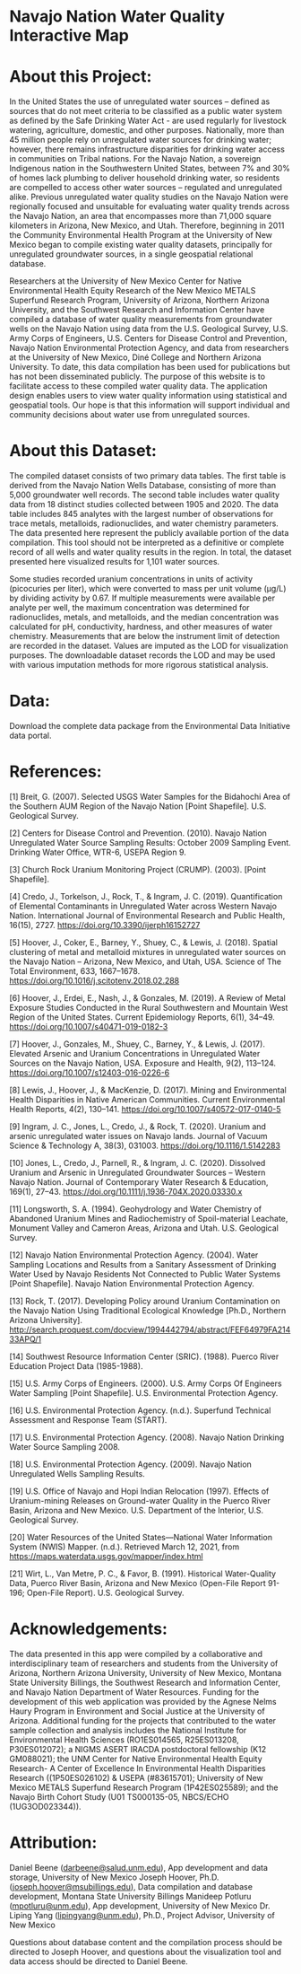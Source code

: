 # Navajo Nation Water Quality Interactive Map

# About this Project:
In the United States the use of unregulated water sources – defined as sources that do not meet criteria to be classified as a public water system as defined by the Safe Drinking Water Act - are used regularly for livestock watering, agriculture, domestic, and other purposes. Nationally, more than 45 million people rely on unregulated water sources for drinking water; however, there remains infrastructure disparities for drinking water access in communities on Tribal nations. For the Navajo Nation, a sovereign Indigenous nation in the Southwestern United States, between 7% and 30% of homes lack plumbing to deliver household drinking water, so residents are compelled to access other water sources – regulated and unregulated alike. Previous unregulated water quality studies on the Navajo Nation were regionally focused and unsuitable for evaluating water quality trends across the Navajo Nation, an area that encompasses more than 71,000 square kilometers in Arizona, New Mexico, and Utah. Therefore, beginning in 2011 the Community Environmental Health Program at the University of New Mexico began to compile existing water quality datasets, principally for unregulated groundwater sources, in a single geospatial relational database.

Researchers at the University of New Mexico Center for Native Environmental Health Equity Research of the New Mexico METALS Superfund Research Program, University of Arizona, Northern Arizona University, and the Southwest Research and Information Center have compiled a database of water quality measurements from groundwater wells on the Navajo Nation using data from the U.S. Geological Survey, U.S. Army Corps of Engineers, U.S. Centers for Disease Control and Prevention, Navajo Nation Environmental Protection Agency, and data from researchers at the University of New Mexico, Diné College and Northern Arizona University. To date, this data compilation has been used for publications but has not been disseminated publicly. The purpose of this website is to facilitate access to these compiled water quality data. The application design enables users to view water quality information using statistical and geospatial tools. Our hope is that this information will support individual and community decisions about water use from unregulated sources.

# About this Dataset:
The compiled dataset consists of two primary data tables. The first table is derived from the Navajo Nation Wells Database, consisting of more than 5,000 groundwater well records. The second table includes water quality data from 18 distinct studies collected between 1905 and 2020. The data table includes 845 analytes with the largest number of observations for trace metals, metalloids, radionuclides, and water chemistry parameters. The data presented here represent the publicly available portion of the data compilation. This tool should not be interpreted as a definitive or complete record of all wells and water quality results in the region. In total, the dataset presented here visualized results for 1,101 water sources.

Some studies recorded uranium concentrations in units of activity (picocuries per liter), which were converted to mass per unit volume (μg/L) by dividing activity by 0.67. If multiple measurements were available per analyte per well, the maximum concentration was determined for radionuclides, metals, and metalloids, and the median concentration was calculated for pH, conductivity, hardness, and other measures of water chemistry. Measurements that are below the instrument limit of detection are recorded in the dataset. Values are imputed as the LOD for visualization purposes. The downloadable dataset records the LOD and may be used with various imputation methods for more rigorous statistical analysis.

# Data:
Download the complete data package from the Environmental Data Initiative data portal.

# References:
[1] Breit, G. (2007). Selected USGS Water Samples for the Bidahochi Area of the Southern AUM Region of the Navajo Nation [Point Shapefile]. U.S. Geological Survey.

[2] Centers for Disease Control and Prevention. (2010). Navajo Nation Unregulated Water Source Sampling Results: October 2009 Sampling Event. Drinking Water Office, WTR-6, USEPA Region 9.

[3] Church Rock Uranium Monitoring Project (CRUMP). (2003). [Point Shapefile].

[4] Credo, J., Torkelson, J., Rock, T., & Ingram, J. C. (2019). Quantification of Elemental Contaminants in Unregulated Water across Western Navajo Nation. International Journal of Environmental Research and Public Health, 16(15), 2727. https://doi.org/10.3390/ijerph16152727

[5] Hoover, J., Coker, E., Barney, Y., Shuey, C., & Lewis, J. (2018). Spatial clustering of metal and metalloid mixtures in unregulated water sources on the Navajo Nation – Arizona, New Mexico, and Utah, USA. Science of The Total Environment, 633, 1667–1678. https://doi.org/10.1016/j.scitotenv.2018.02.288

[6] Hoover, J., Erdei, E., Nash, J., & Gonzales, M. (2019). A Review of Metal Exposure Studies Conducted in the Rural Southwestern and Mountain West Region of the United States. Current Epidemiology Reports, 6(1), 34–49. https://doi.org/10.1007/s40471-019-0182-3

[7] Hoover, J., Gonzales, M., Shuey, C., Barney, Y., & Lewis, J. (2017). Elevated Arsenic and Uranium Concentrations in Unregulated Water Sources on the Navajo Nation, USA. Exposure and Health, 9(2), 113–124. https://doi.org/10.1007/s12403-016-0226-6

[8] Lewis, J., Hoover, J., & MacKenzie, D. (2017). Mining and Environmental Health Disparities in Native American Communities. Current Environmental Health Reports, 4(2), 130–141. https://doi.org/10.1007/s40572-017-0140-5

[9] Ingram, J. C., Jones, L., Credo, J., & Rock, T. (2020). Uranium and arsenic unregulated water issues on Navajo lands. Journal of Vacuum Science & Technology A, 38(3), 031003. https://doi.org/10.1116/1.5142283

[10] Jones, L., Credo, J., Parnell, R., & Ingram, J. C. (2020). Dissolved Uranium and Arsenic in Unregulated Groundwater Sources – Western Navajo Nation. Journal of Contemporary Water Research & Education, 169(1), 27–43. https://doi.org/10.1111/j.1936-704X.2020.03330.x

[11] Longsworth, S. A. (1994). Geohydrology and Water Chemistry of Abandoned Uranium Mines and Radiochemistry of Spoil-material Leachate, Monument Valley and Cameron Areas, Arizona and Utah. U.S. Geological Survey.

[12] Navajo Nation Environmental Protection Agency. (2004). Water Sampling Locations and Results from a Sanitary Assessment of Drinking Water Used by Navajo Residents Not Connected to Public Water Systems [Point Shapefile]. Navajo Nation Environmental Protection Agency.

[13] Rock, T. (2017). Developing Policy around Uranium Contamination on the Navajo Nation Using Traditional Ecological Knowledge [Ph.D., Northern Arizona University]. http://search.proquest.com/docview/1994442794/abstract/FEF64979FA21433APQ/1

[14] Southwest Resource Information Center (SRIC). (1988). Puerco River Education Project Data (1985-1988).

[15] U.S. Army Corps of Engineers. (2000). U.S. Army Corps Of Engineers Water Sampling [Point Shapefile]. U.S. Environmental Protection Agency.

[16] U.S. Environmental Protection Agency. (n.d.). Superfund Technical Assessment and Response Team (START).

[17] U.S. Environmental Protection Agency. (2008). Navajo Nation Drinking Water Source Sampling 2008.

[18] U.S. Environmental Protection Agency. (2009). Navajo Nation Unregulated Wells Sampling Results.

[19] U.S. Office of Navajo and Hopi Indian Relocation (1997). Effects of Uranium-mining Releases on Ground-water Quality in the Puerco River Basin, Arizona and New Mexico. U.S. Department of the Interior, U.S. Geological Survey.

[20] Water Resources of the United States—National Water Information System (NWIS) Mapper. (n.d.). Retrieved March 12, 2021, from https://maps.waterdata.usgs.gov/mapper/index.html

[21] Wirt, L., Van Metre, P. C., & Favor, B. (1991). Historical Water-Quality Data, Puerco River Basin, Arizona and New Mexico (Open-File Report 91-196; Open-File Report). U.S. Geological Survey.

# Acknowledgements:
The data presented in this app were compiled by a collaborative and interdisciplinary team of researchers and students from the University of Arizona, Northern Arizona University, University of New Mexico, Montana State University Billings, the Southwest Research and Information Center, and Navajo Nation Department of Water Resources. Funding for the development of this web application was provided by the Agnese Nelms Haury Program in Environment and Social Justice at the University of Arizona. Additional funding for the projects that contributed to the water sample collection and analysis includes the National Institute for Environmental Health Sciences (RO1ES014565, R25ES013208, P30ES012072); a NIGMS ASERT IRACDA postdoctoral fellowship (K12 GM088021); the UNM Center for Native Environmental Health Equity Research- A Center of Excellence In Environmental Health Disparities Research ((1P50ES026102) & USEPA (#83615701); University of New Mexico METALS Superfund Research Program (1P42ES025589); and the Navajo Birth Cohort Study (U01 TS000135-05, NBCS/ECHO (1UG3OD023344)).

# Attribution:
Daniel Beene (darbeene@salud.unm.edu), App development and data storage, University of New Mexico
Joseph Hoover, Ph.D. (joseph.hoover@msubillings.edu), Data compilation and database development, Montana State University Billings
Manideep Potluru (mpotluru@unm.edu), App development, University of New Mexico
Dr. Liping Yang (lipingyang@unm.edu), Ph.D., Project Advisor, University of New Mexico

Questions about database content and the compilation process should be directed to Joseph Hoover, and questions about the visualization tool and data access should be directed to Daniel Beene.
